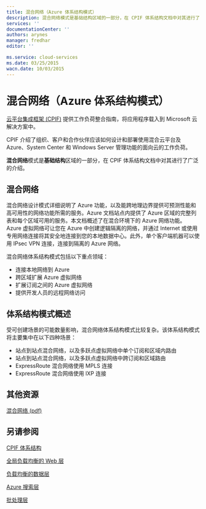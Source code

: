```yaml
---
title: 混合网络（Azure 体系结构模式）
description: 混合网络模式是基础结构区域的一部分，在 CPIF 体系结构文档中对其进行了广泛的介绍。
services: ''
documentationCenter: ''
authors: arynes
manager: fredhar
editor: ''

ms.service: cloud-services
ms.date: 03/25/2015
wacn.date: 10/03/2015
---
```


# 混合网络（Azure 体系结构模式）

[云平台集成框架 (CPIF)](./azure-architectures-cpif-overview.md) 提供工作负荷整合指南，将应用程序载入到 Microsoft 云解决方案中。

CPIF 介绍了组织、客户和合作伙伴应该如何设计和部署使用混合云平台及 Azure、System Center 和 Windows Server 管理功能的面向云的工作负荷。

**混合网络**模式是**基础结构**区域的一部分，在 CPIF 体系结构文档中对其进行了广泛的介绍。

##  混合网络

混合网络设计模式详细说明了 Azure 功能，以及能跨地理边界提供可预测性能和高可用性的网络功能所需的服务。Azure 文档站点内提供了 Azure 区域的完整列表和每个区域可用的服务。本文档概述了在混合环境下的 Azure 网络功能。Azure 虚拟网络可让您在 Azure 中创建逻辑隔离的网络，并通过 Internet 或使用专用网络连接将其安全地连接到您的本地数据中心。此外，单个客户端机器可以使用 IPsec VPN 连接，连接到隔离的 Azure 网络。

混合网络体系结构模式包括以下重点领域：

- 连接本地网络到 Azure 
- 跨区域扩展 Azure 虚拟网络 
- 扩展订阅之间的 Azure 虚拟网络 
- 提供开发人员的远程网络访问 

## 体系结构模式概述 

受可创建场景的可能数量影响，混合网络体系结构模式比较复杂。该体系结构模式将主要集中在以下四种场景：

- 站点到站点混合网络，以及多跃点虚拟网络中单个订阅和区域内路由 
- 站点到站点混合网络，以及多跃点虚拟网络中跨订阅和区域路由 
- ExpressRoute 混合网络使用 MPLS 连接 
- ExpressRoute 混合网络使用 IXP 连接 

##  其他资源
[混合网络 (pdf)](https://gallery.technet.microsoft.com/Cloud-Platform-Integration-5e401f38)

## 另请参阅
[CPIF 体系结构](https://gallery.technet.microsoft.com/Cloud-Platform-Integration-bd1e434a)

[全局负载均衡的 Web 层](https://gallery.technet.microsoft.com/Cloud-Platform-Integration-2c3c663a)

[负载均衡的数据层](https://gallery.technet.microsoft.com/Cloud-Platform-Integration-dfb09e41)

[Azure 搜索层](https://gallery.technet.microsoft.com/Cloud-Platform-Integration-e581d65d)

[批处理层](https://gallery.technet.microsoft.com/Cloud-Platform-Integration-0bc3f8b1)

<!---HONumber=71-->